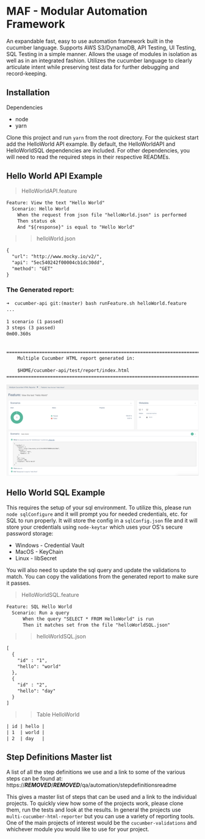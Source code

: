 # MAF - Modular Automation Framework

An expandable fast, easy to use automation framework built in the cucumber language.  Supports AWS S3/DynamoDB, API Testing, UI Testing, SQL Testing in a simple manner.  Allows the usage of modules in isolation as well as in an integrated fashion.  Utilizes the cucumber language to clearly articulate intent while preserving test data for further debugging and record-keeping.

## Installation
Dependencies
- node
- yarn

Clone this project and run `yarn` from the root directory.  For the quickest start add the HelloWorld API example.  By default, the HelloWorldAPI and HelloWorldSQL dependencies are included.  For other dependencies, you will need to read the required steps in their respective READMEs.

## Hello World API Example

> HelloWorldAPI.feature
```
Feature: View the text "Hello World"
  Scenario: Hello World
    When the request from json file "helloWorld.json" is performed
    Then status ok
    And "${response}" is equal to "Hello World"
```
>>  helloWorld.json
```
{
  "url": "http://www.mocky.io/v2/",
  "api": "5ec540242f00004cb1dc30dd",
  "method": "GET"
}
```

### The Generated report:
```
➜  cucumber-api git:(master) bash runFeature.sh helloWorld.feature
...

1 scenario (1 passed)
3 steps (3 passed)
0m00.360s


=====================================================================================
    Multiple Cucumber HTML report generated in:

    $HOME/cucumber-api/test/report/index.html
=====================================================================================
```

![ApiResult](./APIResult.png)


## Hello World SQL Example

This requires the setup of your sql environment.  To utilize this, please run `node sqlConfigure` and it will prompt you for needed credentials, etc. for SQL to run properly.    It will store the config in a `sqlConfig.json` file and it will store your credentials using `node-keytar` which uses your OS's secure password storage:
- Windows - Credential Vault
- MacOS - KeyChain
- Linux - libSecret

You will also need to update the sql query and update the validations to match.  You can copy the validations from the generated report to make sure it passes.

> HelloWorldSQL.feature
```
Feature: SQL Hello World
  Scenario: Run a query
      When the query "SELECT * FROM HelloWorld" is run
      Then it matches set from the file "helloWorldSQL.json"
```
>> helloWorldSQL.json
```
[
  {
    "id" : "1",
    "hello": "world"
  },
  {
    "id" : "2",
    "hello": "day"
  }
]
```
>> Table HelloWorld
```
| id | hello |
| 1  | world |
| 2  | day   |
```

## Step Definitions Master list
A list of all the step definitions we use and a link to some of the various steps can be found at:
https://***REMOVED***/***REMOVED***/qa/automation/stepdefinitionsreadme

This gives a master list of steps that can be used and a link to the individual projects.  To quickly view how some of the projects work, please clone them, run the tests and look at the results.  In general the projects use `multi-cucumber-html-reporter` but you can use a variety of reporting tools.  One of the main projects of interest would be the `cucumber-validations` and whichever module you would like to use for your project.
